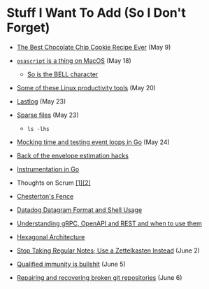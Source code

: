 # Stuff I Want To Add (So I Don't Forget)

* [The Best Chocolate Chip Cookie Recipe Ever](https://joyfoodsunshine.com/the-most-amazing-chocolate-chip-cookies/) (May 9)

* [`osascript` is a thing on MacOS](https://ss64.com/osx/osascript.html) (May 18)
   * [So is the BELL character](https://superuser.com/questions/806511/how-can-i-ring-the-audio-bell-within-a-bash-script-running-under-gnu-screen)

* [Some of these Linux productivity tools](https://www.usenix.org/sites/default/files/conference/protected-files/lisa19_maheshwari.pdf) (May 20)

* [Lastlog](https://en.wikipedia.org/wiki/Lastlog) (May 23)

* [Sparse files](https://stackoverflow.com/questions/43126760/what-is-a-sparse-file-and-why-do-we-need-it) (May 23)
  * `ls -lhs`

* [Mocking time and testing event loops in Go](https://dmitryfrank.com/articles/mocking_time_in_go) (May 24)

* [Back of the envelope estimation hacks](http://porkmail.org/era/unix/award.html)

* [Instrumentation in Go](https://gbws.io/articles/instrumentation-in-go/)

* Thoughts on Scrum [[1]](https://softwareengineering.stackexchange.com/questions/410482/how-do-i-prevent-scrum-from-turning-great-developers-into-average-developers)[[2]](https://iism.org/article/agile-scrum-is-not-working-51)

* [Chesterton's Fence](https://abovethelaw.com/2014/01/the-fallacy-of-chestertons-fence/?rf=1)

* [Datadog Datagram Format and Shell Usage](https://docs.datadoghq.com/developers/dogstatsd/datagram_shell/?tab=metrics#send-metrics-and-events-using-dogstatsd-and-the-shell)

* [Understanding gRPC, OpenAPI and REST and when to use them](https://cloud.google.com/blog/products/api-management/understanding-grpc-openapi-and-rest-and-when-to-use-them)

* [Hexagonal Architecture](https://eskavision.com/hexagonal-architecture/)

* [Stop Taking Regular Notes; Use a Zettelkasten Instead](https://eugeneyan.com/2020/04/05/note-taking-zettelkasten/) (June 2)

* [Qualified immunity is bullshit](https://theappeal.org/qualified-immunity-explained/) (June 5)

* [Repairing and recovering broken git repositories](https://git.seveas.net/repairing-and-recovering-broken-git-repositories.html) (June 6)
